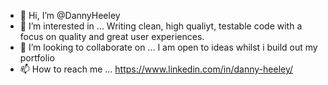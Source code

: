 - 👋 Hi, I’m @DannyHeeley
- 👀 I’m interested in ... Writing clean, high qualiyt, testable code with a focus on quality and great user experiences.
- 💞️ I’m looking to collaborate on ... I am open to ideas whilst i build out my portfolio
- 📫 How to reach me ... https://www.linkedin.com/in/danny-heeley/

<!---
DannyHeeley/DannyHeeley is a ✨ special ✨ repository because its `README.md` (this file) appears on your GitHub profile.
You can click the Preview link to take a look at your changes.
--->
